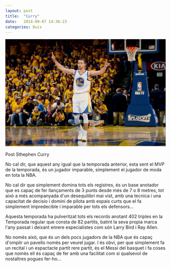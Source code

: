 ```yaml
---
layout: post
title:  "Curry"
date:   2014-09-07 14:36:23
categories: Duis
---
```

<span class="image featured"><img src="/images/pic04.jpg" alt=""></span>

Post Sthephen Curry

No cal dir, que aquest any igual que la temporada anterior, esta sent el MVP de la temporada, és un jugador imparable, simplement el jugador de moda en tota la NBA.

No cal dir que simplement domina tots els registres, és un base anotador que es capaç de fer llançaments de 3 punts desde més de 7 o 8 metres, tot això a més acompanyada d'un desequilibri mai vist, amb una tecnica i una capacitat de decisio i domini de pilota amb espais curts que el fa simplement impredecible i imparable per tots els defensors...

Aquesta temporada ha pulveritzat tots els records anotant 402 triples en la Temporada regular que consta de 82 partits, batint la seva propia marca l'any passat i deixant enrere especialistes com són Larry Bird i Ray Allen.

No només això, que és un dels pocs jugadors de la NBA que és capaç d'omplir un pavello nomès per veurel jugar. I és obvi, per que simplement fa un recital i un espactacle partit rere partit, és el Messi del basquet i fa coses que nomès ell és capaç de fer amb una facilitat com si qualsevol de nostaltres pogues fer-ho...

